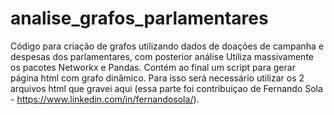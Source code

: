 # analise_grafos_parlamentares
Código para criação de grafos utilizando dados de doações de campanha e despesas dos parlamentares, com posterior análise
Utiliza massivamente os pacotes Networkx e Pandas.
Contém ao final um script para gerar página html com grafo dinâmico. Para isso será necessário utilizar os 2 arquivos html que gravei aqui (essa parte foi contribuiçao de Fernando Sola - https://www.linkedin.com/in/fernandosola/).
